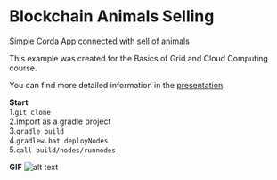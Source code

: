#  Blockchain Animals Selling 

Simple Corda App connected with sell of animals

This example was created for the Basics of Grid and Cloud Computing course.

You can find more detailed information in the [presentation](https://github.com/Snezzz/animal_business_codeapp/blob/master/Presentation/Blockchain.pptx).

**Start**  
1.`git clone`  
2.import as a gradle project  
3.`gradle build`  
4.`gradlew.bat deployNodes`  
5.`call build/nodes/runnodes` 

**GIF**
![alt text](GIF/presentation.gif)
